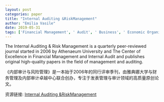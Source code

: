 ```yaml
---
layout: post
categories: paper
title: "Internal Auditing &RiskManagement"
author: "Emilia Vasile"
date: 2019-05-31
tags: ['Financial Management', ' Audit', ' Business', ' Economic Organizations']
---
```


The Internal Auditing & Risk Management is a quarterly peer-reviewed journal started in 2006 by Athenaeum University and The Center of Excellence in Financial Management and Internal Audit and publishes original high-quality papers in the field of management and auditing.

《内部审计与风险管理》是一本始于2006年的同行评审季刊，由雅典娜大学与财务管理及内部审计卓越中心联合创办，专注于发表管理与审计领域的高质量原创论文。

资源链接: [Internal Auditing &RiskManagement](https://papers.ssrn.com/sol3/papers.cfm?abstract_id=3384658)
